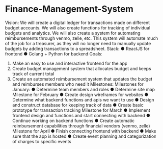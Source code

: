 # Finance-Management-System
Vision:
We will create a digital ledger for transactions made on different budget accounts. We will also
create functions for tracking of individual budgets and analytics. We will also create a system for
automating reimbursements through venmo, zelle, etc. This system will automate much of the
job for a treasurer, as they will no longer need to manually update budgets by adding
transactions to a spreadsheet.
Stack:
  ● ReactJS for frontend
  ● Golang + Python for backend
Goals:
  1. Make an easy to use and interactive frontend for the app
  2. Create budget management system that allocates budget and keeps track of current
  total
  3. Create an automated reimbursement system that updates the budget and reimburses
  members who need it
Milestones:
  Milestones for January:
    ● Determine team members and roles
    ● Determine site map
  Milestone for February
    ● Create design wireframes for websites
    ● Determine what backend functions and apis we want to use
    ● Design and construct database for keeping track of data
    ● Create basic prototype for transaction tracking
  Milestone for March
    ● Implement frontend design and functions and start connecting with backend
    ● Continue working on backend functions
    ● Create automatic reimbursement capabilities through financial vendors (venmo,
    zelle)
  Milestone for April
    ● Finish connecting frontend with backend
    ● Make sure that the app is hosted
    ● Create event planning and categorization of charges to specific events
